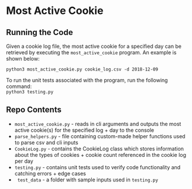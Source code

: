 # Most Active Cookie

## Running the Code
Given a cookie log file, the most active cookie for a specified day can be retrieved by executing the `most_active_cookie` program. An example is shown below: <br>

`python3 most_active_cookie.py cookie_log.csv -d 2018-12-09`

To run the unit tests associated with the program, run the following command: <br>
`python3 testing.py`

## Repo Contents
* `most_active_cookie.py` - reads in cli arguments and outputs the most active cookie(s) for the specified log + day to the console
* `parse_helpers.py` - file containing custom-made helper functions used to parse csv and cli inputs
* `CookieLog.py` - contains the CookieLog class which stores information about the types of cookies + cookie count referenced in the cookie log per day
* `testing.py` - contains unit tests used to verify code functionality and catching errors + edge cases
* ` test_data` - a folder with sample inputs used in `testing.py`